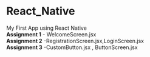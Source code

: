 # React_Native
My First App using React Native <br>
**Assignment 1** - WelcomeScreen.jsx <br>
**Assignment 2** -RegistrationScreen.jsx,LoginScreen.jsx <br>
**Assignment 3** -CustomButton.jsx , ButtonScreen.jsx <br>

